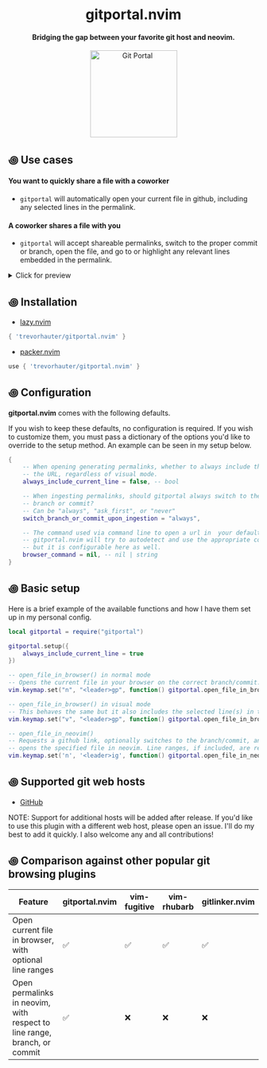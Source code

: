 <div align="center">

# gitportal.nvim
#### Bridging the gap between your favorite git host and neovim.


<img alt="Git Portal" height="175" src="/assets/gitportal-icon.png" />
</div>
  
## ꩜ Use cases
#### You want to quickly share a file with a coworker 
- `gitportal` will automatically open your current file in github, including any selected lines in the permalink.

#### A coworker shares a file with you 
- `gitportal` will accept shareable permalinks, switch to the proper commit or branch, open the file, and go to or highlight any relevant lines embedded in the permalink.


<details>
<summary>Click for preview</summary>

#### Preview
| Opening file in github |
| --- |
| ![opening_link](https://github.com/user-attachments/assets/92313f0e-5361-47e8-92a5-9137e8aaaab2) |

| Opening file in neovim |
| --- |
| ![new_link_ingestion](https://github.com/user-attachments/assets/98e65711-2f42-42c0-b586-04b158c8290a) |


</details>

## ꩜ Installation
- [lazy.nvim](https://github.com/folke/lazy.nvim)
```lua
{ 'trevorhauter/gitportal.nvim' }
```

- [packer.nvim](https://github.com/wbthomason/packer.nvim)
```lua
use { 'trevorhauter/gitportal.nvim' }
```

## ꩜ Configuration
**gitportal.nvim** comes with the following defaults.

If you wish to keep these defaults, no configuration is required. If you wish to customize them, you must pass a dictionary of the options you'd like to override to the setup method. An example can be seen in my setup below.
```lua
{
    -- When opening generating permalinks, whether to always include the current line in
    -- the URL, regardless of visual mode.
    always_include_current_line = false, -- bool

    -- When ingesting permalinks, should gitportal always switch to the specified
    -- branch or commit?
    -- Can be "always", "ask_first", or "never"
    switch_branch_or_commit_upon_ingestion = "always",

    -- The command used via command line to open a url in  your default browser.
    -- gitportal.nvim will try to autodetect and use the appropriate command
    -- but it is configurable here as well.
    browser_command = nil, -- nil | string
}
```

## ꩜ Basic setup
Here is a brief example of the available functions and how I have them set up in my personal config.
```lua
local gitportal = require("gitportal")

gitportal.setup({
    always_include_current_line = true
})

-- open_file_in_browser() in normal mode
-- Opens the current file in your browser on the correct branch/commit.
vim.keymap.set("n", "<leader>gp", function() gitportal.open_file_in_browser() end)

-- open_file_in_browser() in visual mode
-- This behaves the same but it also includes the selected line(s) in the permalink.
vim.keymap.set("v", "<leader>gp", function() gitportal.open_file_in_browser() end)

-- open_file_in_neovim()
-- Requests a github link, optionally switches to the branch/commit, and
-- opens the specified file in neovim. Line ranges, if included, are respected.
vim.keymap.set('n', '<leader>ig', function() gitportal.open_file_in_neovim() end) 
```

## ꩜ Supported git web hosts
- [GitHub](https://github.com/)

NOTE: Support for additional hosts will be added after release. If you'd like to use this plugin with a different web host, please open an issue. I'll do my best to add it quickly. I also welcome any and all contributions!

## ꩜ Comparison against other popular git browsing plugins

Feature                                                 | gitportal.nvim              | vim-fugitive       | vim-rhubarb        | gitlinker.nvim       
--------------------------------------------------------|-----------------------------|--------------------|--------------------|----------------------
Open current file in browser, with optional line ranges | :white_check_mark:          | :white_check_mark: | :white_check_mark: | :white_check_mark:   
Open permalinks in neovim, with respect to line range, branch, or commit|:white_check_mark:| :x:           | :x:                | :x:                  

